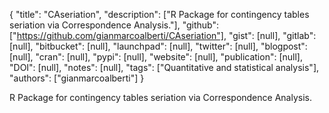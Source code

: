 {
  "title": "CAseriation",
  "description": ["R Package for contingency tables seriation via Correspondence Analysis."],
  "github": ["https://github.com/gianmarcoalberti/CAseriation"],
  "gist": [null],
  "gitlab": [null],
  "bitbucket": [null],
  "launchpad": [null],
  "twitter": [null],
  "blogpost": [null],
  "cran": [null],
  "pypi": [null],
  "website": [null],
  "publication": [null],
  "DOI": [null],
  "notes": [null],
  "tags": ["Quantitative and statistical analysis"],
  "authors": ["gianmarcoalberti"]
}

<!-- Generated by csv2md.R – do not edit by hand -->

R Package for contingency tables seriation via Correspondence Analysis.